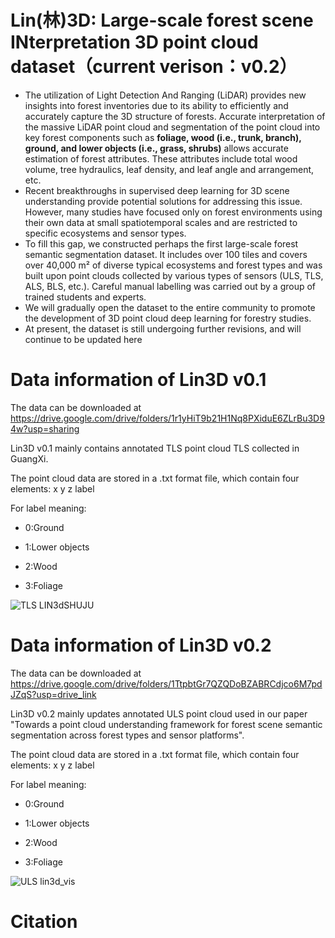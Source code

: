 # Lin(林)3D: Large-scale forest scene INterpretation 3D point cloud dataset（current verison：v0.2）
* The utilization of Light Detection And Ranging (LiDAR) provides new insights into forest inventories due to its ability to efficiently and accurately capture the 3D structure of forests. Accurate interpretation of the massive LiDAR point cloud and segmentation of the point cloud into key forest components such as **foliage, wood (i.e., trunk, branch), ground, and lower objects (i.e., grass, shrubs)** allows accurate estimation of forest attributes. These attributes include total wood volume, tree hydraulics, leaf density, and leaf angle and arrangement, etc.
* Recent breakthroughs in supervised deep learning for 3D scene understanding provide potential solutions for addressing this issue. However, many studies have focused only on forest environments using their own data at small spatiotemporal scales and are restricted to specific ecosystems and sensor types.
* To fill this gap, we constructed perhaps the first large-scale forest semantic segmentation dataset. It includes over 100 tiles and covers over 40,000 m² of diverse typical ecosystems and forest types and was built upon point clouds collected by various types of sensors (ULS, TLS, ALS, BLS, etc.). Careful manual labelling was carried out by a group of trained students and experts.
* We will gradually open the dataset to the entire community to promote the development of 3D point cloud deep learning for forestry studies.
* At present, the dataset is still undergoing further revisions, and will continue to be updated here
# Data information of Lin3D v0.1
The data can be downloaded at https://drive.google.com/drive/folders/1r1yHiT9b21H1Nq8PXiduE6ZLrBu3D94w?usp=sharing

Lin3D v0.1 mainly contains annotated TLS point cloud TLS collected in GuangXi.

The point cloud data are stored in a .txt format file, which contain four elements: x y z label

For label meaning:

* 0:Ground

* 1:Lower objects

* 2:Wood

* 3:Foliage

![TLS LIN3dSHUJU](https://github.com/user-attachments/assets/eabe7dbb-b42e-4d49-8bd2-ac5f06cd98d4)

# Data information of Lin3D v0.2

The data can be downloaded at https://drive.google.com/drive/folders/1TtpbtGr7QZQDoBZABRCdjco6M7pdJZqS?usp=drive_link

Lin3D v0.2 mainly updates annotated ULS point cloud used in our paper "Towards a point cloud understanding framework for forest scene semantic segmentation across forest types and sensor platforms".

The point cloud data are stored in a .txt format file, which contain four elements: x y z label

For label meaning:

* 0:Ground

* 1:Lower objects

* 2:Wood

* 3:Foliage


![ULS lin3d_vis](https://github.com/user-attachments/assets/96795196-701c-4f48-b720-be7dd4190c28)

# Citation
